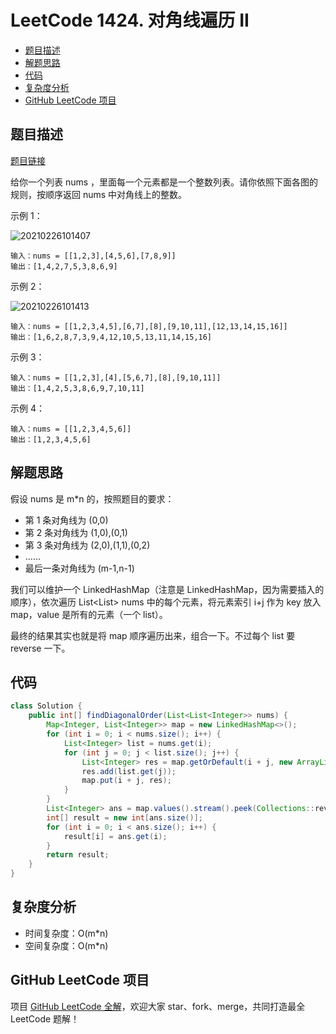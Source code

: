 # LeetCode 1424. 对角线遍历 II

* [题目描述](<LeetCode 1424. 对角线遍历 II.md#题目描述>)
* [解题思路](<LeetCode 1424. 对角线遍历 II.md#解题思路>)
* [代码](<LeetCode 1424. 对角线遍历 II.md#代码>)
* [复杂度分析](<LeetCode 1424. 对角线遍历 II.md#复杂度分析>)
* [GitHub LeetCode 项目](<LeetCode 1424. 对角线遍历 II.md#github-leetcode-项目>)

## 题目描述

[题目链接](https://leetcode-cn.com/problems/diagonal-traverse-ii/)

给你一个列表 nums ，里面每一个元素都是一个整数列表。请你依照下面各图的规则，按顺序返回 nums 中对角线上的整数。

&#x20;

示例 1：

![20210226101407](http://yano.oss-cn-beijing.aliyuncs.com/blog/20210226101407.png)

```
输入：nums = [[1,2,3],[4,5,6],[7,8,9]]
输出：[1,4,2,7,5,3,8,6,9]

```

示例 2：

![20210226101413](http://yano.oss-cn-beijing.aliyuncs.com/blog/20210226101413.png)

```
输入：nums = [[1,2,3,4,5],[6,7],[8],[9,10,11],[12,13,14,15,16]]
输出：[1,6,2,8,7,3,9,4,12,10,5,13,11,14,15,16]

```

示例 3：

```
输入：nums = [[1,2,3],[4],[5,6,7],[8],[9,10,11]]
输出：[1,4,2,5,3,8,6,9,7,10,11]

```

示例 4：

```
输入：nums = [[1,2,3,4,5,6]]
输出：[1,2,3,4,5,6]

```

## 解题思路

假设 nums 是 m\*n 的，按照题目的要求：

* 第 1 条对角线为 (0,0)
* 第 2 条对角线为 (1,0),(0,1)
* 第 3 条对角线为 (2,0),(1,1),(0,2)
* ……
* 最后一条对角线为 (m-1,n-1)

我们可以维护一个 LinkedHashMap（注意是 LinkedHashMap，因为需要插入的顺序），依次遍历 List\<List> nums 中的每个元素，将元素索引 i+j 作为 key 放入 map，value 是所有的元素（一个 list）。

最终的结果其实也就是将 map 顺序遍历出来，组合一下。不过每个 list 要 reverse 一下。

## 代码

```java
class Solution {
    public int[] findDiagonalOrder(List<List<Integer>> nums) {
        Map<Integer, List<Integer>> map = new LinkedHashMap<>();
        for (int i = 0; i < nums.size(); i++) {
            List<Integer> list = nums.get(i);
            for (int j = 0; j < list.size(); j++) {
                List<Integer> res = map.getOrDefault(i + j, new ArrayList<>());
                res.add(list.get(j));
                map.put(i + j, res);
            }
        }
        List<Integer> ans = map.values().stream().peek(Collections::reverse).flatMap(List::stream).collect(Collectors.toList());
        int[] result = new int[ans.size()];
        for (int i = 0; i < ans.size(); i++) {
            result[i] = ans.get(i);
        }
        return result;
    }
}
```

## 复杂度分析

* 时间复杂度：O(m\*n)
* 空间复杂度：O(m\*n)

## GitHub LeetCode 项目

项目 [GitHub LeetCode 全解](https://github.com/LjyYano/LeetCode)，欢迎大家 star、fork、merge，共同打造最全 LeetCode 题解！
